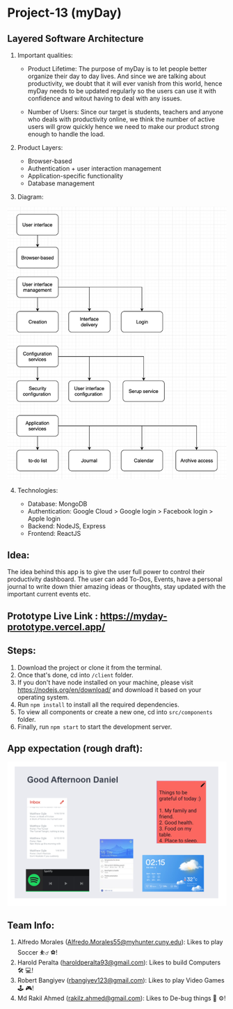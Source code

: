 # Project-13 (myDay)

## Layered Software Architecture

1. Important qualities: 

    -  Product Lifetime: The purpose of myDay is to let people better organize their day to day lives. And since we are talking about productivity, we doubt that it will ever  vanish from this world, hence myDay needs to be updated regularly so the users can use it with confidence and witout having to deal with any issues.  

    -  Number of Users: Since our target is students, teachers and anyone who deals with productivity online, we think the number of active users will grow quickly hence we need to make our product strong enough to handle the load. 

2. Product Layers: 

    -  Browser-based
    -  Authentication + user interaction management
    -  Application-specific functionality
    -  Database management

3. Diagram:

<img src="./images/Diagram.png">

4. Technologies:

    -  Database: MongoDB
    -  Authentication: Google Cloud > Google login > Facebook login > Apple login
    -  Backend: NodeJS, Express
    -  Frontend: ReactJS
## Idea:

The idea behind this app is to give the user full power to control their productivity dashboard. The user can add To-Dos, Events, have a personal journal to write down thier amazing ideas or thoughts, stay updated with the important current events etc. 

## Prototype Live Link : https://myday-prototype.vercel.app/

## Steps:

1. Download the project or clone it from the terminal.
2. Once that's done, cd into `/client` folder. 
3. If you don't have node installed on your machine, please visit https://nodejs.org/en/download/ and download it based on your operating system. 
4. Run `npm install` to install all the required dependencies.
5. To view all components or create a new one, cd into `src/components` folder. 
6. Finally, run `npm start` to start the development server. 

## App expectation (rough draft):

<img src="./images/myday.png">

## Team Info:

1. Alfredo Morales (Alfredo.Morales55@myhunter.cuny.edu): Likes to play Soccer ⛹️‍♂️ ⚽️!
2. Harold Peralta (haroldperalta93@gmail.com): Likes to build Computers 🛠 💻!
3. Robert Bangiyev (rbangiyev123@gmail.com): Likes to play Video Games 🕹 🎮!
4. Md Rakil Ahmed (rakilz.ahmed@gmail.com): Likes to De-bug things 🔨 ⚙️!

